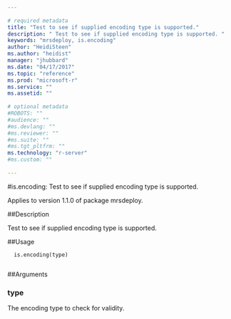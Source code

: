 ```yaml
--- 
 
# required metadata 
title: "Test to see if supplied encoding type is supported." 
description: " Test to see if supplied encoding type is supported. " 
keywords: "mrsdeploy, is.encoding" 
author: "HeidiSteen"
ms.author: "heidist" 
manager: "jhubbard" 
ms.date: "04/17/2017" 
ms.topic: "reference" 
ms.prod: "microsoft-r" 
ms.service: "" 
ms.assetid: "" 
 
# optional metadata 
#ROBOTS: "" 
#audience: "" 
#ms.devlang: "" 
#ms.reviewer: "" 
#ms.suite: "" 
#ms.tgt_pltfrm: "" 
ms.technology: "r-server" 
#ms.custom: "" 
 
--- 
```

 
 
 
 
 #is.encoding: Test to see if supplied encoding type is supported.

 Applies to version 1.1.0 of package mrsdeploy.
 
 ##Description
 
Test to see if supplied encoding type is supported.
 
 
 ##Usage

```   
  is.encoding(type)
 
```
 
 ##Arguments

   
  
 ### type
 The encoding type to check for validity. 
  
 
 
 
